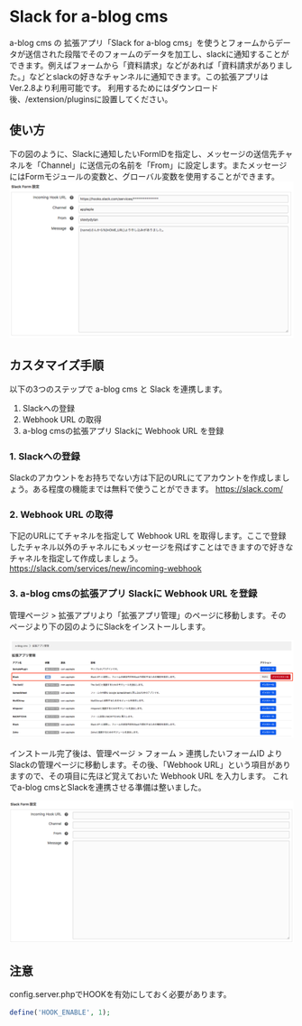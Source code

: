 # Slack for a-blog cms

a-blog cms の 拡張アプリ「Slack for a-blog cms」を使うとフォームからデータが送信された段階でそのフォームのデータを加工し、slackに通知することができます。例えばフォームから「資料請求」などがあれば「資料請求がありました。」などとslackの好きなチャンネルに通知できます。この拡張アプリはVer.2.8より利用可能です。
利用するためにはダウンロード後、/extension/pluginsに設置してください。

## 使い方
下の図のように、Slackに通知したいFormIDを指定し、メッセージの送信先チャネルを「Channel」に送信元の名前を「From」に設定します。またメッセージにはFormモジュールの変数と、グローバル変数を使用することができます。
<img src="./images/screenshot.png" />

## カスタマイズ手順
以下の3つのステップで a-blog cms と Slack を連携します。

1. Slackへの登録
2. Webhook URL の取得
3. a-blog cmsの拡張アプリ Slackに Webhook URL を登録

### 1. Slackへの登録
Slackのアカウントをお持ちでない方は下記のURLにてアカウントを作成しましょう。ある程度の機能までは無料で使うことができます。 https://slack.com/

### 2. Webhook URL の取得
下記のURLにてチャネルを指定して Webhook URL を取得します。ここで登録したチャネル以外のチャネルにもメッセージを飛ばすことはできますので好きなチャネルを指定して作成しましょう。 <br/>
https://slack.com/services/new/incoming-webhook

### 3. a-blog cmsの拡張アプリ Slackに Webhook URL を登録

管理ページ > 拡張アプリより「拡張アプリ管理」のページに移動します。そのページより下の図のようにSlackをインストールします。

<img src="./images/install.png" />

インストール完了後は、管理ページ > フォーム > 連携したいフォームID よりSlackの管理ページに移動します。その後、「Webhook URL」という項目がありますので、その項目に先ほど覚えておいた Webhook URL を入力します。 これでa-blog cmsとSlackを連携させる準備は整いました。

<img src="./images/setting.png" />

## 注意
config.server.phpでHOOKを有効にしておく必要があります。

```php
define('HOOK_ENABLE', 1);
```


